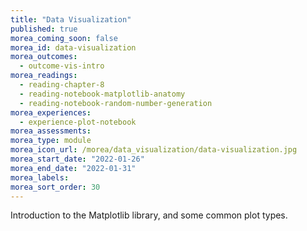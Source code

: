 ```yaml
---
title: "Data Visualization"
published: true
morea_coming_soon: false
morea_id: data-visualization
morea_outcomes:
  - outcome-vis-intro
morea_readings:
  - reading-chapter-8
  - reading-notebook-matplotlib-anatomy
  - reading-notebook-random-number-generation
morea_experiences:
  - experience-plot-notebook
morea_assessments:
morea_type: module
morea_icon_url: /morea/data_visualization/data-visualization.jpg
morea_start_date: "2022-01-26"
morea_end_date: "2022-01-31"
morea_labels: 
morea_sort_order: 30
---
```


Introduction to the Matplotlib library, and some common plot types.
